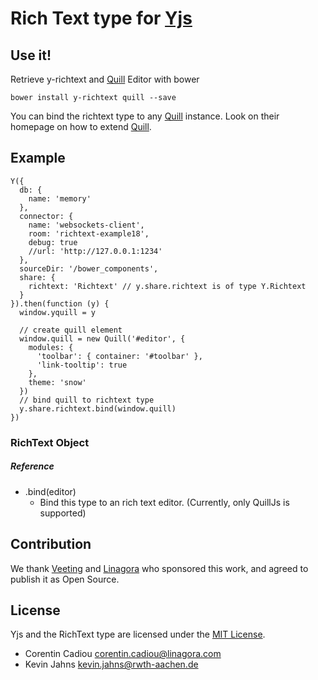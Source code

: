 
# Rich Text type for [Yjs](https://github.com/y-js/richtext)

## Use it!
Retrieve y-richtext and [Quill](quilljs.com) Editor with bower

```
bower install y-richtext quill --save
```

You can bind the richtext type to any [Quill](quilljs.com) instance. Look on their homepage on how to extend [Quill](quilljs.com).

## Example
```
Y({
  db: {
    name: 'memory'
  },
  connector: {
    name: 'websockets-client',
    room: 'richtext-example18',
    debug: true
    //url: 'http://127.0.0.1:1234'
  },
  sourceDir: '/bower_components',
  share: {
    richtext: 'Richtext' // y.share.richtext is of type Y.Richtext
  }
}).then(function (y) {
  window.yquill = y

  // create quill element
  window.quill = new Quill('#editor', {
    modules: {
      'toolbar': { container: '#toolbar' },
      'link-tooltip': true
    },
    theme: 'snow'
  })
  // bind quill to richtext type
  y.share.richtext.bind(window.quill)
})
```

### RichText Object

##### Reference
* .bind(editor)
  * Bind this type to an rich text editor. (Currently, only QuillJs is supported)

## Contribution
We thank [Veeting](https://www.veeting.com/) and [Linagora](https://www.linagora.com/) who sponsored this work, and agreed to publish it as Open Source.

## License
Yjs and the RichText type are licensed under the [MIT License](./LICENSE.txt).

- Corentin Cadiou <corentin.cadiou@linagora.com>
- Kevin Jahns <kevin.jahns@rwth-aachen.de>
